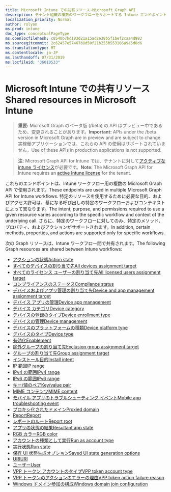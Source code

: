 ```yaml
---
title: Microsoft Intune での共有リソース-Microsoft Graph API
description: テナント組織の複数のワークフローをサポートする Intune エンドポイント (REST) の Microsoft Graph API の一覧を示します。
localization_priority: Normal
author: rolyon
ms.prod: intune
doc_type: conceptualPageType
ms.openlocfilehash: c8540b7bd183d21a15ad2e38b5f1bef2caa4d983
ms.sourcegitcommit: 2c62457e57467b8d50f21b255b553106a9a5d8d6
ms.translationtype: MT
ms.contentlocale: ja-JP
ms.lasthandoff: 07/31/2019
ms.locfileid: "36010533"
---
```

# <a name="shared-resources-in-microsoft-intune"></a><span data-ttu-id="92c8f-103">Microsoft Intune での共有リソース</span><span class="sxs-lookup"><span data-stu-id="92c8f-103">Shared resources in Microsoft Intune</span></span>

> <span data-ttu-id="92c8f-104">**重要:** Microsoft Graph のベータ版 (/beta) の API はプレビュー中であるため、変更されることがあります。</span><span class="sxs-lookup"><span data-stu-id="92c8f-104">**Important:** APIs under the /beta version in Microsoft Graph are in preview and are subject to change.</span></span> <span data-ttu-id="92c8f-105">実稼働アプリケーションでは、これらの API の使用はサポートされていません。</span><span class="sxs-lookup"><span data-stu-id="92c8f-105">Use of these APIs in production applications is not supported.</span></span>

> <span data-ttu-id="92c8f-106">**注:** Microsoft Graph API for Intune では、テナントに対して[アクティブな intune ライセンス](https://go.microsoft.com/fwlink/?linkid=839381)が必要です。</span><span class="sxs-lookup"><span data-stu-id="92c8f-106">**Note:** The Microsoft Graph API for Intune requires an [active Intune license](https://go.microsoft.com/fwlink/?linkid=839381) for the tenant.</span></span>

<span data-ttu-id="92c8f-107">これらのエンドポイントは、Intune ワークフロー用の複数の Microsoft Graph API で使用されます。</span><span class="sxs-lookup"><span data-stu-id="92c8f-107">These endpoints are used in multiple Microsoft Graph API for Intune workflows.</span></span>  <span data-ttu-id="92c8f-108">特定のリソースを使用するために必要な目的、およびアクセス許可は、基になる呼び出しの特定のワークフローおよびコンテキストによって異なります。</span><span class="sxs-lookup"><span data-stu-id="92c8f-108">The intent, purpose, and permissions required to use a given resource varies according to the specific workflow and context of the underlying call.</span></span>  <span data-ttu-id="92c8f-109">さらに、特定のワークフローに対してのみ、特定のメソッド、プロパティ、およびアクションがサポートされます。</span><span class="sxs-lookup"><span data-stu-id="92c8f-109">In addition, certain methods, properties, and actions are supported only for specific workflows.</span></span>

<span data-ttu-id="92c8f-110">次の Graph リソースは、Intune ワークフロー間で共有されます。</span><span class="sxs-lookup"><span data-stu-id="92c8f-110">The following Graph resources are shared between Intune workflows:</span></span>

- [<span data-ttu-id="92c8f-111">アクションの状態</span><span class="sxs-lookup"><span data-stu-id="92c8f-111">Action state</span></span>](intune-shared-actionstate.md)
- [<span data-ttu-id="92c8f-112">すべてのデバイスの割り当て先</span><span class="sxs-lookup"><span data-stu-id="92c8f-112">All devices assignment target</span></span>](intune-shared-alldevicesassignmenttarget.md)
- [<span data-ttu-id="92c8f-113">すべてのライセンス ユーザーの割り当て先</span><span class="sxs-lookup"><span data-stu-id="92c8f-113">All licensed users assignment target</span></span>](intune-shared-alllicensedusersassignmenttarget.md)
- [<span data-ttu-id="92c8f-114">コンプライアンスのステータス</span><span class="sxs-lookup"><span data-stu-id="92c8f-114">Compliance status</span></span>](intune-shared-compliancestatus.md)
- [<span data-ttu-id="92c8f-115">デバイスおよびアプリ管理の割り当て先</span><span class="sxs-lookup"><span data-stu-id="92c8f-115">Device and app management assignment target</span></span>](intune-shared-deviceandappmanagementassignmenttarget.md)
- [<span data-ttu-id="92c8f-116">デバイス アプリの管理</span><span class="sxs-lookup"><span data-stu-id="92c8f-116">Device app management</span></span>](intune-shared-deviceappmanagement.md)
- [<span data-ttu-id="92c8f-117">デバイス カテゴリ</span><span class="sxs-lookup"><span data-stu-id="92c8f-117">Device category</span></span>](intune-shared-devicecategory.md)
- [<span data-ttu-id="92c8f-118">デバイスの登録のタイプ</span><span class="sxs-lookup"><span data-stu-id="92c8f-118">Device enrollment type</span></span>](intune-shared-deviceenrollmenttype.md)
- [<span data-ttu-id="92c8f-119">デバイスの管理</span><span class="sxs-lookup"><span data-stu-id="92c8f-119">Device management</span></span>](intune-shared-devicemanagement.md)
- [<span data-ttu-id="92c8f-120">デバイスのプラットフォームの種類</span><span class="sxs-lookup"><span data-stu-id="92c8f-120">Device platform type</span></span>](intune-shared-deviceplatformtype.md)
- [<span data-ttu-id="92c8f-121">デバイスのタイプ</span><span class="sxs-lookup"><span data-stu-id="92c8f-121">Device type</span></span>](intune-shared-devicetype.md)
- [<span data-ttu-id="92c8f-122">有効化</span><span class="sxs-lookup"><span data-stu-id="92c8f-122">Enablement</span></span>](intune-shared-enablement.md)
- [<span data-ttu-id="92c8f-123">除外グループの割り当て先</span><span class="sxs-lookup"><span data-stu-id="92c8f-123">Exclusion group assignment target</span></span>](intune-shared-exclusiongroupassignmenttarget.md)
- [<span data-ttu-id="92c8f-124">グループの割り当て先</span><span class="sxs-lookup"><span data-stu-id="92c8f-124">Group assignment target</span></span>](intune-shared-groupassignmenttarget.md)
- [<span data-ttu-id="92c8f-125">インストール目的</span><span class="sxs-lookup"><span data-stu-id="92c8f-125">Install intent</span></span>](intune-shared-installintent.md)
- [<span data-ttu-id="92c8f-126">IP 範囲</span><span class="sxs-lookup"><span data-stu-id="92c8f-126">IP range</span></span>](intune-shared-iprange.md)
- [<span data-ttu-id="92c8f-127">IPv4 の範囲</span><span class="sxs-lookup"><span data-stu-id="92c8f-127">IPv4 range</span></span>](intune-shared-ipv4range.md)
- [<span data-ttu-id="92c8f-128">IPv6 の範囲</span><span class="sxs-lookup"><span data-stu-id="92c8f-128">IPv6 range</span></span>](intune-shared-ipv6range.md)
- [<span data-ttu-id="92c8f-129">キー/値のペア</span><span class="sxs-lookup"><span data-stu-id="92c8f-129">Key/value pair</span></span>](intune-shared-keyvaluepair.md)
- [<span data-ttu-id="92c8f-130">MIME コンテンツ</span><span class="sxs-lookup"><span data-stu-id="92c8f-130">MIME content</span></span>](intune-shared-mimecontent.md)
- [<span data-ttu-id="92c8f-131">モバイル アプリのトラブルシューティング イベント</span><span class="sxs-lookup"><span data-stu-id="92c8f-131">Mobile app troubleshooting event</span></span>](intune-shared-mobileapptroubleshootingevent.md)
- [<span data-ttu-id="92c8f-132">プロキシ化されたドメイン</span><span class="sxs-lookup"><span data-stu-id="92c8f-132">Proxied domain</span></span>](intune-shared-proxieddomain.md)
- [<span data-ttu-id="92c8f-133">Report</span><span class="sxs-lookup"><span data-stu-id="92c8f-133">Report</span></span>](intune-shared-report.md)
- [<span data-ttu-id="92c8f-134">レポートのルート</span><span class="sxs-lookup"><span data-stu-id="92c8f-134">Report root</span></span>](intune-shared-reportroot.md)
- [<span data-ttu-id="92c8f-135">アプリの状態の結果</span><span class="sxs-lookup"><span data-stu-id="92c8f-135">Resultant app state</span></span>](intune-shared-resultantappstate.md)
- [<span data-ttu-id="92c8f-136">RGB カラー</span><span class="sxs-lookup"><span data-stu-id="92c8f-136">RGB color</span></span>](intune-shared-rgbcolor.md)
- [<span data-ttu-id="92c8f-137">アカウントの種類として実行</span><span class="sxs-lookup"><span data-stu-id="92c8f-137">Run as account type</span></span>](intune-shared-runasaccounttype.md)
- [<span data-ttu-id="92c8f-138">実行状態</span><span class="sxs-lookup"><span data-stu-id="92c8f-138">Run state</span></span>](intune-shared-runstate.md)
- [<span data-ttu-id="92c8f-139">保存 UI 状態生成オプション</span><span class="sxs-lookup"><span data-stu-id="92c8f-139">Saved UI state generation options</span></span>](intune-shared-saveduistategenerationoptions.md)
- [<span data-ttu-id="92c8f-140">URI</span><span class="sxs-lookup"><span data-stu-id="92c8f-140">URI</span></span>](intune-shared-uri.md)
- [<span data-ttu-id="92c8f-141">ユーザー</span><span class="sxs-lookup"><span data-stu-id="92c8f-141">User</span></span>](intune-shared-user.md)
- [<span data-ttu-id="92c8f-142">VPP トークン アカウントのタイプ</span><span class="sxs-lookup"><span data-stu-id="92c8f-142">VPP token account type</span></span>](intune-shared-vpptokenaccounttype.md)
- [<span data-ttu-id="92c8f-143">VPP トークンのアクションのエラーの理由</span><span class="sxs-lookup"><span data-stu-id="92c8f-143">VPP token action failure reason</span></span>](intune-shared-vpptokenactionfailurereason.md)
- [<span data-ttu-id="92c8f-144">Windows ドメイン参加の構成</span><span class="sxs-lookup"><span data-stu-id="92c8f-144">Windows domain join configuration</span></span>](intune-shared-windowsdomainjoinconfiguration.md)

